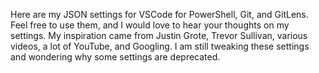 Here are my JSON settings for VSCode for PowerShell, Git, and GitLens. Feel free to use them, and I would love to hear your thoughts on my settings. My inspiration came from Justin Grote, Trevor Sullivan, various videos, a lot of YouTube, and Googling. I am still tweaking these settings and wondering why some settings are deprecated.

